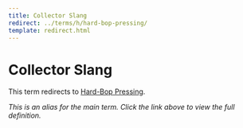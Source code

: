 ```yaml
---
title: Collector Slang
redirect: ../terms/h/hard-bop-pressing/
template: redirect.html
---
```


# Collector Slang

This term redirects to [Hard-Bop Pressing](../terms/h/hard-bop-pressing/).

*This is an alias for the main term. Click the link above to view the full definition.*
